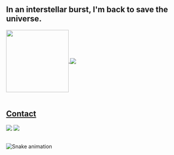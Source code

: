 ## In an interstellar burst, I'm back to save the universe.

<div>
  <a href="https://github.com/yzhwang">
   <img align="center" height="170" src="https://github-readme-stats.vercel.app/api/top-langs/?username=yzhwang&layout=compact&langs_count=16&theme=dracula"/>
  <img align="center" src="https://github-readme-stats.vercel.app/api?username=yzhwang&show_icons=true&theme=dracula&include_all_commits=true&count_private=true&hide=issues"/>
</div>
 
</br>

## Contact 
<div> 
  <a href="https://www.linkedin.com/in/yangzihao-wang-1a128916/" target="_blank"><img src="https://img.shields.io/badge/-LinkedIn-%230077B5?style=for-the-badge&logo=linkedin&logoColor=white" target="_blank"></a> 
  <a href = "mailto: gpunerd@gmail.com"><img src="https://img.shields.io/badge/-Gmail-%23333?style=for-the-badge&logo=gmail&logoColor=white" target="_blank"></a>
 </br>
</br>
 
  ![Snake animation](https://github.com/yzhwang/yzhwang/blob/output/github-contribution-grid-snake.svg)
 
</div>
